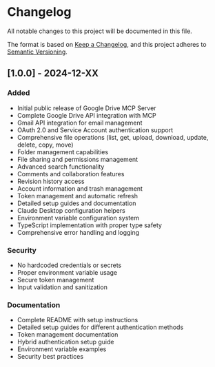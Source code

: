 # Changelog

All notable changes to this project will be documented in this file.

The format is based on [Keep a Changelog](https://keepachangelog.com/en/1.0.0/),
and this project adheres to [Semantic Versioning](https://semver.org/spec/v2.0.0.html).

## [1.0.0] - 2024-12-XX

### Added
- Initial public release of Google Drive MCP Server
- Complete Google Drive API integration with MCP
- Gmail API integration for email management
- OAuth 2.0 and Service Account authentication support
- Comprehensive file operations (list, get, upload, download, update, delete, copy, move)
- Folder management capabilities
- File sharing and permissions management
- Advanced search functionality
- Comments and collaboration features
- Revision history access
- Account information and trash management
- Token management and automatic refresh
- Detailed setup guides and documentation
- Claude Desktop configuration helpers
- Environment variable configuration system
- TypeScript implementation with proper type safety
- Comprehensive error handling and logging

### Security
- No hardcoded credentials or secrets
- Proper environment variable usage
- Secure token management
- Input validation and sanitization

### Documentation
- Complete README with setup instructions
- Detailed setup guides for different authentication methods
- Token management documentation
- Hybrid authentication setup guide
- Environment variable examples
- Security best practices 